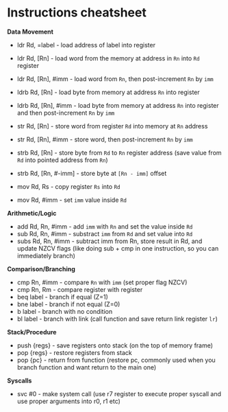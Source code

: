 # Instructions cheatsheet

**Data Movement**
* ldr Rd, =label - load address of label into register
* ldr Rd, [Rn] - load word from the memory at address in `Rn` into `Rd` register
* ldr Rd, [Rn], #imm - load word from `Rn`, then post-increment `Rn` by `imm`

* ldrb Rd, [Rn] - load byte from memory at address `Rn` into register
* ldrb Rd, [Rn], #imm - load byte from memory at address `Rn` into register and then post-increment `Rn` by `imm`

* str Rd, [Rn] - store word from register `Rd` into memory at `Rn` address
* str Rd, [Rn], #imm - store word, then post-increment `Rn` by `imm`

* strb Rd, [Rn] - store byte from `Rd` to `Rn` register address (save value from `Rd` into pointed address from `Rn`)
* strb Rd, [Rn, #-imm] - store byte at `[Rn - imm]` offset 

* mov Rd, Rs - copy register `Rs` into `Rd`
* mov Rd, #imm - set `imm` value inside `Rd`

**Arithmetic/Logic**
* add Rd, Rn, #imm - add `imm` with `Rn` and set the value inside `Rd`
* sub Rd, Rn, #imm - substract `imm` from `Rd` and set value into `Rd`
* subs Rd, Rn, #imm - subtract imm from Rn, store result in Rd, and update NZCV flags (like doing sub + cmp in one instruction, so you can immediately branch)


**Comparison/Branching**
* cmp Rn, #imm - compare `Rn` with `imm` (set proper flag NZCV)
* cmp Rn, Rm - compare register with register 
* beq label - branch if equal (Z=1)
* bne label - branch if not equal (Z=0)
* b label - branch with no condition
* bl label - branch with link (call function and save return link register `lr`)

**Stack/Procedure**
* push {regs} - save registers onto stack (on the top of memory frame)
* pop {regs} - restore registers from stack 
* pop {pc} - return from function (restore pc, commonly used when you branch function and want return to the main one)

**Syscalls**
* svc #0 - make system call (use r7 register to execute proper syscall and use proper arguments into r0, r1 etc)

